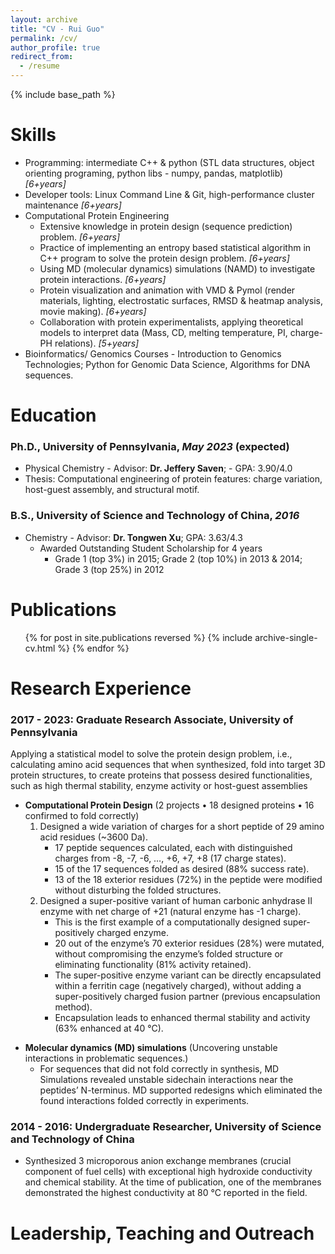```yaml
---
layout: archive
title: "CV - Rui Guo"
permalink: /cv/
author_profile: true
redirect_from:
  - /resume
---
```


{% include base_path %}

Skills
======
* Programming: intermediate C++ & python (STL data structures, object orienting programing, python libs - numpy, pandas, matplotlib)  *\[6+years\]*
* Developer tools: Linux Command Line & Git, high-performance cluster maintenance  *\[6+years\]*
* Computational Protein Engineering 
	* Extensive knowledge in protein design (sequence prediction) problem.  *\[6+years\]*
	* Practice of implementing an entropy based statistical algorithm in C++ program to solve the protein design problem.  *\[6+years\]*
	* Using MD (molecular dynamics) simulations (NAMD) to investigate protein interactions.  *\[6+years\]*
	* Protein visualization and animation with VMD & Pymol (render materials, lighting, electrostatic surfaces, RMSD & heatmap analysis, movie making).  *\[6+years\]*
	* Collaboration with protein experimentalists, applying theoretical models to interpret data (Mass, CD, melting temperature, PI, charge-PH relations).  *\[5+years\]*
* Bioinformatics/ Genomics Courses - Introduction to Genomics Technologies; Python for Genomic Data Science, Algorithms for DNA sequences. 

Education
======
### Ph.D., University of Pennsylvania, *May 2023* (expected) 
* Physical Chemistry - Advisor: **Dr. Jeffery Saven**; - GPA: 3.90/4.0 
* Thesis: Computational engineering of protein features: charge variation, host-guest assembly, and structural motif.

### B.S., University of Science and Technology of China, *2016* 
* Chemistry - Advisor: **Dr. Tongwen Xu**; GPA: 3.63/4.3 
    * Awarded Outstanding Student Scholarship for 4 years 
	    * Grade 1 (top 3%) in 2015; Grade 2 (top 10%) in 2013 & 2014; Grade 3 (top 25%) in 2012
  
Publications
======
  <ul>{% for post in site.publications reversed %}
    {% include archive-single-cv.html %}
  {% endfor %}</ul>

Research Experience
======
### **2017 - 2023: Graduate Research Associate**, University of Pennsylvania
Applying a statistical model to solve the protein design problem, i.e., calculating amino acid sequences that when synthesized, fold into target 3D protein structures, to create proteins that possess desired functionalities, such as high thermal stability, enzyme activity or host-guest assemblies

* **Computational Protein Design** (2 projects • 18 designed proteins • 16 confirmed to fold correctly)
	1. Designed a wide variation of charges for a short peptide of 29 amino acid residues (~3600 Da).
		- 17 peptide sequences calculated, each with distinguished charges from -8, -7, -6, …, +6, +7, +8 (17 charge states). 
		- 15 of the 17 sequences folded as desired (88% success rate).
		- 13 of the 18 exterior residues (72%) in the peptide were modified without disturbing the folded structures.
	1. Designed a super-positive variant of human carbonic anhydrase II enzyme with net charge of +21 (natural enzyme has -1 charge).    
		 - This is the first example of a computationally designed super-positively charged enzyme.
		 - 20 out of the enzyme’s 70 exterior residues (28%) were mutated, without compromising the enzyme’s folded structure or eliminating functionality (81% activity retained).
		 - The super-positive enzyme variant can be directly encapsulated within a ferritin cage (negatively charged), without adding a super-positively charged fusion partner (previous encapsulation method). 
		 - Encapsulation leads to enhanced thermal stability and activity (63% enhanced at 40 °C). 

- **Molecular dynamics (MD) simulations** (Uncovering unstable interactions in problematic sequences.)
	- For sequences that did not fold correctly in synthesis, MD Simulations revealed unstable sidechain interactions near the peptides’ N-terminus. MD supported redesigns which eliminated the found interactions folded correctly in experiments.
 
### **2014 - 2016: Undergraduate Researcher**, University of Science and Technology of China
- Synthesized 3 microporous anion exchange membranes (crucial component of fuel cells) with exceptional high hydroxide conductivity and chemical stability. At the time of publication, one of the membranes demonstrated the highest conductivity at 80 °C reported in the field.
  
Leadership, Teaching and Outreach
======
